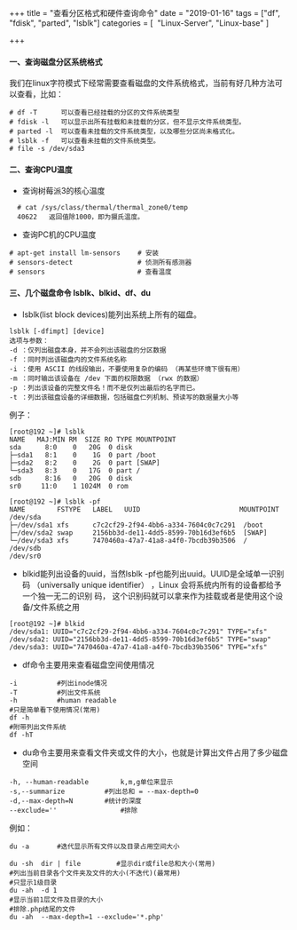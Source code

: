 +++
title = "查看分区格式和硬件查询命令"
date = "2019-01-16"
tags = ["df", "fdisk", "parted", "lsblk"]
categories = [
​	"Linux-Server",
   "Linux-base"
]

+++

#### 一、查询磁盘分区系统格式

我们在linux字符模式下经常需要查看磁盘的文件系统格式，当前有好几种方法可以查看，比如：

~~~shell
# df -T      可以查看已经挂载的分区的文件系统类型
# fdisk -l   可以显示出所有挂载和未挂载的分区，但不显示文件系统类型。
# parted -l  可以查看未挂载的文件系统类型，以及哪些分区尚未格式化。
# lsblk -f   可以查看未挂载的文件系统类型。
# file -s /dev/sda3
~~~

#### 二、查询CPU温度

* 查询树莓派3的核心温度

~~~shell
  # cat /sys/class/thermal/thermal_zone0/temp
  40622   返回值除1000，即为摄氏温度。
~~~

* 查询PC机的CPU温度
~~~shell
# apt-get install lm-sensors 　　# 安装
# sensors-detect　　　　　        # 侦测所有感测器　   
# sensors　　　　　　　　　　　　　　# 查看温度
~~~

#### 三、几个磁盘命令 lsblk、blkid、df、du

* lsblk(list block devices)能列出系统上所有的磁盘。

~~~shell
lsblk [-dfimpt] [device]
选项与参数：
-d ：仅列出磁盘本身，并不会列出该磁盘的分区数据
-f ：同时列出该磁盘内的文件系统名称
-i ：使用 ASCII 的线段输出，不要使用复杂的编码 （再某些环境下很有用）
-m ：同时输出该设备在 /dev 下面的权限数据 （rwx 的数据）
-p ：列出该设备的完整文件名！而不是仅列出最后的名字而已。
-t ：列出该磁盘设备的详细数据，包括磁盘伫列机制、预读写的数据量大小等
~~~

例子：

~~~shell
[root@192 ~]# lsblk
NAME   MAJ:MIN RM  SIZE RO TYPE MOUNTPOINT
sda      8:0    0   20G  0 disk 
├─sda1   8:1    0    1G  0 part /boot
├─sda2   8:2    0    2G  0 part [SWAP]
└─sda3   8:3    0   17G  0 part /
sdb      8:16   0   20G  0 disk 
sr0     11:0    1 1024M  0 rom

[root@192 ~]# lsblk -pf
NAME        FSTYPE   LABEL   UUID                         MOUNTPOINT
/dev/sda                                                      
├─/dev/sda1 xfs      c7c2cf29-2f94-4bb6-a334-7604c0c7c291  /boot
├─/dev/sda2 swap     2156bb3d-de11-4dd5-8599-70b16d3ef6b5  [SWAP]
└─/dev/sda3 xfs      7470460a-47a7-41a8-a4f0-7bcdb39b3506  /
/dev/sdb                                                      
/dev/sr0
~~~

* blkid能列出设备的uuid，当然lsblk -pf也能列出uuid。UUID是全域单一识别码 （universally unique identifier） ，Linux 会将系统内所有的设备都给予一个独一无二的识别 码， 这个识别码就可以拿来作为挂载或者是使用这个设备/文件系统之用

~~~shell
[root@192 ~]# blkid
/dev/sda1: UUID="c7c2cf29-2f94-4bb6-a334-7604c0c7c291" TYPE="xfs" 
/dev/sda2: UUID="2156bb3d-de11-4dd5-8599-70b16d3ef6b5" TYPE="swap" 
/dev/sda3: UUID="7470460a-47a7-41a8-a4f0-7bcdb39b3506" TYPE="xfs"
~~~

* df命令主要用来查看磁盘空间使用情况

~~~shell
-i			#列出inode情况
-T			#列出文件系统
-h			#human readable
#只是简单看下使用情况(常用)
df -h
#附带列出文件系统
df -hT
~~~

* du命令主要用来查看文件夹或文件的大小，也就是计算出文件占用了多少磁盘空间

~~~shell
-h, --human-readable		k,m,g单位来显示
-s,--summarize		    #列出总和 = --max-depth=0
-d,--max-depth=N	    #统计的深度
--exclude=''                #排除
~~~

例如：

~~~shell
du -a       #迭代显示所有文件以及目录占用空间大小

du -sh  dir | file         #显示dir或file总和大小(常用)
#列出当前目录各个文件夹及文件的大小(不迭代)(最常用)
#只显示1级目录
du -ah  -d 1
#显示当前1层文件及目录的大小
#排除.php结尾的文件
du -ah  --max-depth=1 --exclude='*.php'
~~~

